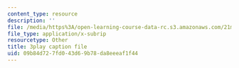 ```yaml
---
content_type: resource
description: ''
file: /media/https%3A/open-learning-course-data-rc.s3.amazonaws.com/21m-355-musical-improvisation-spring-2013/09b84d727fd043d69b78da8eeeaf1f44_P1vVyKziWk.srt
file_type: application/x-subrip
resourcetype: Other
title: 3play caption file
uid: 09b84d72-7fd0-43d6-9b78-da8eeeaf1f44
---
```

